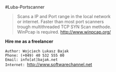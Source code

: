 #Luba-Portscanner

> Scans a IP and Port range in the local network<br>
> or internet. Faster than most port scanners<br>
> trough multithreaded TCP SYN Scan methode.<br>
> WinPcap is required. http://www.winpcap.org/<br>


**Hire me as a freelancer**<br>
<br>
`Author: Wojciech Lukasz Bajak`<br>
`Phone: (+049) 40 532 555 00`<br>
`Email: info[at]bajak.net`<br>
`Internet: `http://www.softwarechannel.net<br>
<br>
